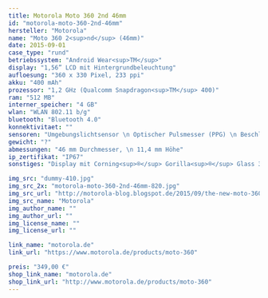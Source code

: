 ```yaml
---
title: Motorola Moto 360 2nd 46mm
id: "motorola-moto-360-2nd-46mm"
hersteller: "Motorola"
name: "Moto 360 2<sup>nd</sup> (46mm)"
date: 2015-09-01
case_type: "rund"
betriebssystem: "Android Wear<sup>TM</sup>"
display: "1,56” LCD mit Hintergrundbeleuchtung"
aufloesung: "360 x 330 Pixel, 233 ppi"
akku: "400 mAh"
prozessor: "1,2 GHz (Qualcomm Snapdragon<sup>TM</sup> 400)"
ram: "512 MB"
interner_speicher: "4 GB"
wlan: "WLAN 802.11 b/g"
bluetooth: "Bluetooth 4.0"
konnektivitaet: ""
sensoren: "Umgebungslichtsensor \n Optischer Pulsmesser (PPG) \n Beschleunigungsmesser \n Gyroskop, Vibrations-/Haptik-Engine"
gewicht: "?"
abmessungen: "46 mm Durchmesser, \n 11,4 mm Höhe"
ip_zertifikat: "IP67"
sonstiges: "Display mit Corning<sup>®</sup> Gorilla<sup>®</sup> Glass 3, Duale digitale Mikrofone"

img_src: "dummy-410.jpg"
img_src_2x: "motorola-moto-360-2nd-46mm-820.jpg"
img_src_url: "http://motorola-blog.blogspot.de/2015/09/the-new-moto-360-collection-giving-you.html"
img_src_name: "Motorola"
img_author_name: ""
img_author_url: ""
img_license_name: ""
img_license_url: ""

link_name: "motorola.de"
link_url: "https://www.motorola.de/products/moto-360"

preis: "349,00 €"
shop_link_name: "motorola.de"
shop_link_url: "http://www.motorola.de/products/moto-360"
---
```


